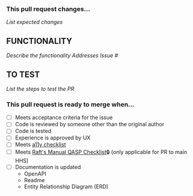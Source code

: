 ### This pull request changes...

*List expected changes*


## FUNCTIONALITY
*Describe the functionality*
*Addresses Issue #*


## TO TEST

*List the steps to test the PR*

### This pull request is ready to merge when...

- [ ] Meets acceptance criteria for the issue 
- [ ] Code is reviewed by someone other than the original author
- [ ] Code is tested 
- [ ] Experience is approved by UX  
- [ ] Meets [a11y checklist](https://github.com/HHS/TANF-app/blob/main/docs/a11y/how-18f-will-test-a11y.md)
- [ ] Meets [Raft's Manual QASP Checklist](https://teams.microsoft.com/l/file/B5285301-13CA-46FD-A723-AFFD578C224A?tenantId=d58addea-5053-4a80-8499-ba4d944910df&fileType=docx&objectUrl=https%3A%2F%2Fhhsgov.sharepoint.com%2Fsites%2FTANFDataPortalOFA%2FShared%20Documents%2FGeneral%2FManual%20Testing%20Practices_Issue173.docx&baseUrl=https%3A%2F%2Fhhsgov.sharepoint.com%2Fsites%2FTANFDataPortalOFA&serviceName=teams&threadId=19:f769bbcb029f4f02b55ae7fad90e310d@thread.skype&groupId=41f194a6-c1d3-4680-933e-c8ee7d17e287):lock: (only applicable for PR to main HHS)
- [ ] Documentation is updated 
  - OpenAPI  
  - Readme
  - Entity Relationship Diagram (ERD)
